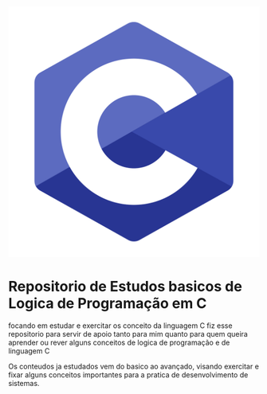 
![string](img/langc.png)

# Repositorio de Estudos basicos de Logica de Programação em C

focando em estudar e exercitar os conceito da linguagem C fiz esse repositorio para servir de apoio tanto para mim quanto para 
quem queira aprender ou rever alguns conceitos de logica de programação e de linguagem C

Os conteudos ja estudados vem do basico ao avançado, visando exercitar e fixar alguns conceitos importantes para a pratica de desenvolvimento
de sistemas.




